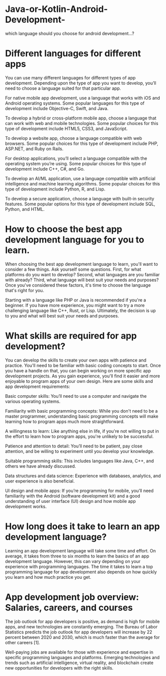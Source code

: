 # Java-or-Kotlin-Android-Development-
which language should you choose for android development...?

# Different languages for different apps
You can use many different languages for different types of app development. Depending upon the type of app you want to develop, you’ll need to choose a language suited for that particular app.

For native mobile app development, use a language that works with iOS and Android operating systems. Some popular languages for this type of development include Objective-C, Swift, and Java.

To develop a hybrid or cross-platform mobile app, choose a language that can work with web and mobile technologies. Some popular choices for this type of development include HTML5, CSS3, and JavaScript.

To develop a website app, choose a language compatible with web browsers. Some popular choices for this type of development include PHP, ASP.NET, and Ruby on Rails.

For desktop applications, you’ll select a language compatible with the operating system you’re using. Some popular choices for this type of development include C++, C#, and Go.

To develop an AI/ML application, use a language compatible with artificial intelligence and machine learning algorithms. Some popular choices for this type of development include Python, R, and Lisp.

To develop a secure application, choose a language with built-in security features. Some popular options for this type of development include SQL, Python, and HTML. 

# How to choose the best app development language for you to learn.
When choosing the best app development language to learn, you'll want to consider a few things. Ask yourself some questions. First, for what platforms do you want to develop? Second, what languages are you familiar with already? Third, what language will best suit your needs and purposes? Once you've considered these factors, it's time to choose the language that's right for you. 

Starting with a language like PHP or Java is recommended if you're a beginner. If you have more experience, you might want to try a more challenging language like C++, Rust, or Lisp.  Ultimately, the decision is up to you and what will best suit your needs and purposes.

# What skills are required for app development?
You can develop the skills to create your own apps with patience and practice. You'll need to be familiar with basic coding concepts to start. Once you have a handle on that, you can begin working on more specific app development projects. As you gain experience, you'll find it easier and more enjoyable to program apps of your own design. Here are some skills and app development requirements:

Basic computer skills: You’ll need to use a computer and navigate the various operating systems.

Familiarity with basic programming concepts: While you don't need to be a master programmer, understanding basic programming concepts will make learning how to program apps much more straightforward.

A willingness to learn: Like anything else in life, if you're not willing to put in the effort to learn how to program apps, you're unlikely to be successful.

Patience and attention to detail: You’ll need to be patient, pay close attention, and be willing to experiment until you develop your knowledge.

Suitable programming skills: This includes languages like Java, C++, and others we have already discussed.

Data structures and data science: Experience with databases, analytics, and user experience is also beneficial.

UI design and mobile apps:  If you’re programming for mobile, you’ll need familiarity with the Android (software development kit) and a good understanding of user interface (UI) design and how mobile app development works.

# How long does it take to learn an app development language?
Learning an app development language will take some time and effort. On average, it takes from three to six months to learn the basics of an app development language.  However, this can vary depending on your experience with programming languages. The time it takes to learn a top programming language for app development also depends on how quickly you learn and how much practice you get.

# App development job overview: Salaries, careers, and courses
The job outlook for app developers is positive, as demand is high for mobile apps, and new technologies are constantly emerging. The Bureau of Labor Statistics predicts the job outlook for app developers will increase by 22 percent between 2020 and 2030, which is much faster than the average for other careers [1].

Well-paying jobs are available for those with experience and expertise in specific programming languages and platforms. Emerging technologies and trends such as artificial intelligence, virtual reality, and blockchain create new opportunities for developers with the right skills.

